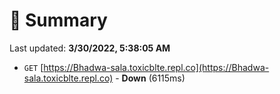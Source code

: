 # 📖 Summary
Last updated: **3/30/2022, 5:38:05 AM**

- `GET` [https://Bhadwa-sala.toxicblte.repl.co](https://Bhadwa-sala.toxicblte.repl.co) - **Down** (6115ms)
